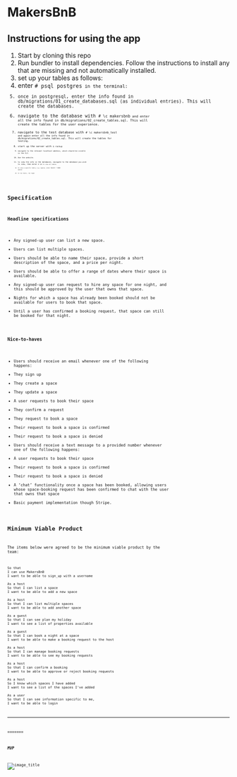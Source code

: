 # MakersBnB

## Instructions for using the app

1. Start by cloning this repo
2. Run bundler to install dependencies. Follow the instructions to install any that are missing and not automatically installed. 
3. set up your tables as follows:
4. enter <code># psql postgres<code> in the terminal:
5. once in postgresql, enter the info found in db/migrations/01_create_databases.sql (as individual entries). This will create the databases.
6. navigate to the database with <code># \c makersbnb<code> and enter all the info found in db/migrations/02_create_tables.sql. This will create the tables for the user experience.
7. navigate to the test database with <code># \c makersbnb_test<code> and again enter all the info found in db/migrations/02_create_tables.sql. This will create the tables for testing. 
8. start up the server with <code>$ rackup<code>
9. navigate to the relevant localhost address, which should be visible in the CLI. 
10. Use the website.
11. to view the info in the databases, navigate to the database you wish to view, then enter <code># \dt<code> to view all tables.
12. to view a specific table, e.g. spaces, enter SELECT * FROM spaces
13. to run tests, run rspec

## Specification

### Headline specifications

- Any signed-up user can list a new space.
- Users can list multiple spaces.
- Users should be able to name their space, provide a short description of the space, and a price per night.
- Users should be able to offer a range of dates where their space is available.
- Any signed-up user can request to hire any space for one night, and this should be approved by the user that owns that space.
- Nights for which a space has already been booked should not be available for users to book that space.
- Until a user has confirmed a booking request, that space can still be booked for that night.

### Nice-to-haves

- Users should receive an email whenever one of the following happens:
 - They sign up
 - They create a space
 - They update a space
 - A user requests to book their space
 - They confirm a request
 - They request to book a space
 - Their request to book a space is confirmed
 - Their request to book a space is denied
- Users should receive a text message to a provided number whenever one of the following happens:
 - A user requests to book their space
 - Their request to book a space is confirmed
 - Their request to book a space is denied
- A ‘chat’ functionality once a space has been booked, allowing users whose space-booking request has been confirmed to chat with the user that owns that space
- Basic payment implementation though Stripe.

## Minimum Viable Product

The items below were agreed to be the minimum viable product by the team:
```
So that
I can use MakersBnB
I want to be able to sign_up with a username

As a host
So that I can list a space
I want to be able to add a new space

As a host
So that I can list multiple spaces
I want to be able to add another space

As a guest
So that I can see plan my holiday
I want to see a list of properties available

As a guest
So that I can book a night at a space
I want to be able to make a booking request to the host

As a host
So that I can manage booking requests
I want to be able to see my booking requests

As a host
So that I can confirm a booking
I want to be able to approve or reject booking requests

As a host
So I know which spaces I have added
I want to see a list of the spaces I've added

As a user
So that I can see information specific to me,
I want to be able to login
```
-----

=======

***MVP***


![image_title](/images/domain_modelling.png)
